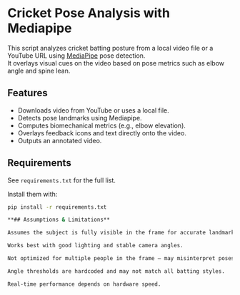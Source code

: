 # Cricket Pose Analysis with Mediapipe

This script analyzes cricket batting posture from a local video file or a YouTube URL using [MediaPipe](https://developers.google.com/mediapipe) pose detection.  
It overlays visual cues on the video based on pose metrics such as elbow angle and spine lean.

## Features
- Downloads video from YouTube or uses a local file.
- Detects pose landmarks using Mediapipe.
- Computes biomechanical metrics (e.g., elbow elevation).
- Overlays feedback icons and text directly onto the video.
- Outputs an annotated video.

## Requirements
See `requirements.txt` for the full list.

Install them with:
```bash
pip install -r requirements.txt

**## Assumptions & Limitations**

Assumes the subject is fully visible in the frame for accurate landmark detection.

Works best with good lighting and stable camera angles.

Not optimized for multiple people in the frame — may misinterpret poses.

Angle thresholds are hardcoded and may not match all batting styles.

Real-time performance depends on hardware speed.




